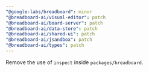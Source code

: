 ```yaml
---
"@google-labs/breadboard": minor
"@breadboard-ai/visual-editor": patch
"@breadboard-ai/board-server": patch
"@breadboard-ai/data-store": patch
"@breadboard-ai/shared-ui": patch
"@breadboard-ai/jsandbox": patch
"@breadboard-ai/types": patch
---
```


Remove the use of `inspect` inside `packages/breadboard`.
